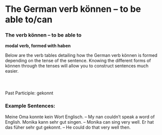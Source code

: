 # The German verb können – to be able to/can



### The verb können – to be able to

**modal verb, formed with haben**

Below are the verb tables detailing how the German verb können is formed depending on the tense of the sentence. Knowing the different forms of können through the tenses will allow you to construct sentences much easier.

### 


 

Past Participle: gekonnt

### Example Sentences:

Meine Oma konnte kein Wort Englisch. – My nan couldn’t speak a word of English.
Monika kann sehr gut singen. – Monika can sing very well.
Er hat das füher sehr gut gekonnt. – He could do that very well then.
